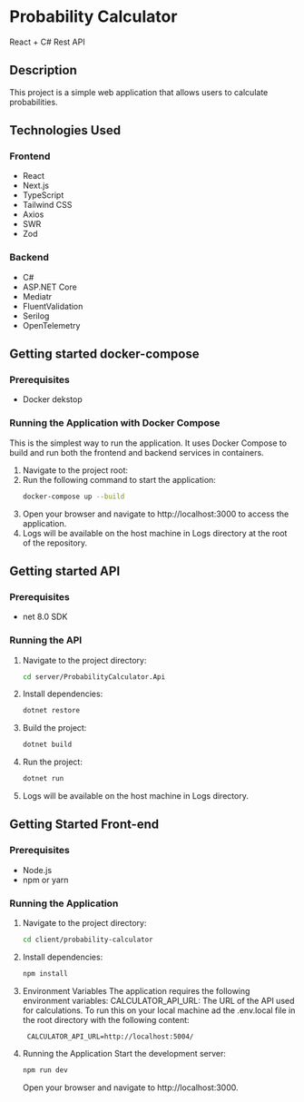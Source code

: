 # Probability Calculator

React + C# Rest API 

## Description

This project is a simple web application that allows users to calculate probabilities.

## Technologies Used

### Frontend
- React
- Next.js
- TypeScript
- Tailwind CSS
- Axios
- SWR
- Zod

### Backend
- C#
- ASP.NET Core
- Mediatr
- FluentValidation
- Serilog
- OpenTelemetry


## Getting started docker-compose

### Prerequisites
- Docker dekstop

### Running the Application with Docker Compose

This is the simplest way to run the application. It uses Docker Compose to build and run both the frontend and backend services in containers.

1. Navigate to the project root:
2. Run the following command to start the application:
   ```bash
   docker-compose up --build
   ```
3. Open your browser and navigate to http://localhost:3000 to access the application.
4. Logs will be available on the host machine in Logs directory at the root of the repository.

## Getting started API

### Prerequisites
 
- net 8.0 SDK

### Running the API

1. Navigate to the project directory:
   ```bash 
   cd server/ProbabilityCalculator.Api
    ```
2. Install dependencies:
      ```bash
   dotnet restore
    ```
3. Build the project:
      ```bash
   dotnet build
    ```
4. Run the project:
      ```bash
   dotnet run
    ```
5. Logs will be available on the host machine in Logs directory.

## Getting Started Front-end

### Prerequisites

- Node.js
- npm or yarn

### Running the Application

1. Navigate to the project directory:
      ```bash
   cd client/probability-calculator
    ``` 
2. Install dependencies:
   ```bash
   npm install
    ```
3. Environment Variables
   The application requires the following environment variables:
   CALCULATOR_API_URL: The URL of the API used for calculations.
   To run this on your local machine ad the .env.local file in the root directory with the following content:
   ```
    CALCULATOR_API_URL=http://localhost:5004/
   ```
4. Running the Application
   Start the development server:
   ```bash
   npm run dev
    ```
   Open your browser and navigate to http://localhost:3000.
 

